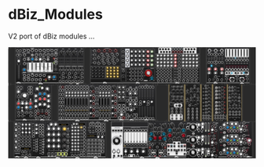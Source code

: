 # dBiz_Modules

V2 port of dBiz modules ... 

![alt text](https://github.com/dBiz/dBiz/blob/master/screenshots/v2.jpg)

